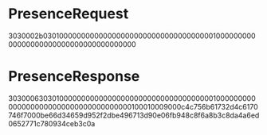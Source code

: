 ﻿
# PresenceRequest
3030002b030100000000000000000000000000000000000100000000000000000000000000000000000000

# PresenceResponse
3030006303010000000000000000000000000000000000010000000000000000000000000000000000000100010009000c4c756b61732d4c6170746f7000be66d34659d952f2dbe496713d90e06fb948c8f6a8b3c8da4a6ed0652771c780934ceb3c0a